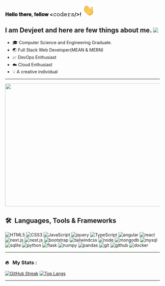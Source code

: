 ### 𝐇𝐞𝐥𝐥𝐨 𝐭𝐡𝐞𝐫𝐞, 𝐟𝐞𝐥𝐥𝐨𝐰 <𝚌𝚘𝚍𝚎𝚛𝚜/>! <img src="https://github.com/ABSphreak/ABSphreak/blob/master/gifs/Hi.gif" width="40px">


## I am Devjeet and here are few things about me. <img src="https://media.giphy.com/media/WUlplcMpOCEmTGBtBW/giphy.gif" width="30">

- 🎓 Computer Science and Engineering Graduate.
- 🌏 Full Stack Web Developer(MEAN & MERN)
- 📈 DevOps Enthusiast
- ☁️ Cloud Enthusiast
- 💡 A creative individual

---

<p align="center"><img src="https://media.giphy.com/media/dWesBcTLavkZuG35MI/giphy.gif" width="850" height="400"  /></p>


## 🛠 &nbsp;Languages, Tools & Frameworks

![HTML5](https://img.shields.io/badge/html%205-white?style=for-the-badge&logo=html5&logoColor=white&labelColor=orange)
![CSS3](https://img.shields.io/badge/css%203-white?style=for-the-badge&logo=css3&logoColor=white&labelColor=skyblue)
![JavaScript](https://img.shields.io/badge/-JavaScript-white?style=for-the-badge&logo=javascript&logoColor=white&labelColor=yellow)
![jquery](https://img.shields.io/badge/-jquery-white?style=for-the-badge&logo=jquery&logoColor=white&labelColor=blue)
![TypeScript](https://img.shields.io/badge/-TypeScript-white?style=for-the-badge&logo=typescript&logoColor=white&labelColor=blue)
![angular](https://img.shields.io/badge/-angular-white?style=for-the-badge&logo=angular&logoColor=white&labelColor=red)
![react](https://img.shields.io/badge/-react-white?style=for-the-badge&logo=react&logoColor=white&labelColor=blue)
![next.js](https://img.shields.io/badge/-nextjs-white?style=for-the-badge&logo=next.js&logoColor=white&labelColor=black)
![nest.js](https://img.shields.io/badge/-nestjs-white?style=for-the-badge&logo=nestjs&logoColor=white&labelColor=red)
![bootstrap](https://img.shields.io/badge/-bootstrap-white?style=for-the-badge&logo=bootstrap&logoColor=white&labelColor=8E2DE2)
![tailwindcss](https://img.shields.io/badge/-tailwindcss-white?style=for-the-badge&logo=tailwindcss&logoColor=white&labelColor=dodgerblue)
![node](https://img.shields.io/badge/-node-white?style=for-the-badge&logo=node.js&logoColor=white&labelColor=green)
![mongodb](https://img.shields.io/badge/-mongodb-white?style=for-the-badge&logo=mongodb&logoColor=white&labelColor=darkgreen)
![mysql](https://img.shields.io/badge/-mysql-white?style=for-the-badge&logo=mysql&logoColor=white&labelColor=blue)
![sqlite](https://img.shields.io/badge/-sqlite-white?style=for-the-badge&logo=sqlite&logoColor=white&labelColor=lightblue)
![python](https://img.shields.io/badge/-python-white?style=for-the-badge&logo=python&logoColor=white&labelColor=yellow)
![flask](https://img.shields.io/badge/-flask-white?style=for-the-badge&logo=flask&logoColor=white&labelColor=696969)
![numpy](https://img.shields.io/badge/-numpy-white?style=for-the-badge&logo=numpy&logoColor=white&labelColor=orange)
![pandas](https://img.shields.io/badge/-pandas-white?style=for-the-badge&logo=pandas&logoColor=white&labelColor=551A8B)
![git](https://img.shields.io/badge/-git-white?style=for-the-badge&logo=git&logoColor=white&labelColor=orange)
![github](https://img.shields.io/badge/-github-white?style=for-the-badge&logo=github&logoColor=white&labelColor=black)
![docker](https://img.shields.io/badge/-docker-white?style=for-the-badge&logo=docker&logoColor=white&labelColor=blue)

---

### 🔥 &nbsp; My Stats :
[![GitHub Streak](http://github-readme-streak-stats.herokuapp.com?user=devjeetroy98&theme=dark&background=000000)](https://git.io/streak-stats) [![Top Langs](https://github-readme-stats.vercel.app/api/top-langs/?username=devjeetroy98&layout=donut-vertical&theme=vision-friendly-dark)](https://github.com/devjeetroy98/github-readme-stats)

---

